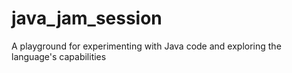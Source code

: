 # java_jam_session
A playground for experimenting with Java code and exploring the language's capabilities
